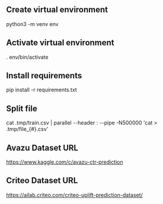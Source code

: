 ## Create virtual environment
python3 -m venv env

## Activate virtual environment
. env/bin/activate

## Install requirements
pip install -r requirements.txt

## Split file
cat .tmp/train.csv | parallel --header : --pipe -N500000 'cat > .tmp/file_{#}.csv'


## Avazu Dataset URL
https://www.kaggle.com/c/avazu-ctr-prediction

## Criteo Dataset URL
https://ailab.criteo.com/criteo-uplift-prediction-dataset/
